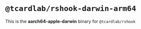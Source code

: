 # `@tcardlab/rshook-darwin-arm64`

This is the **aarch64-apple-darwin** binary for `@tcardlab/rshook`
